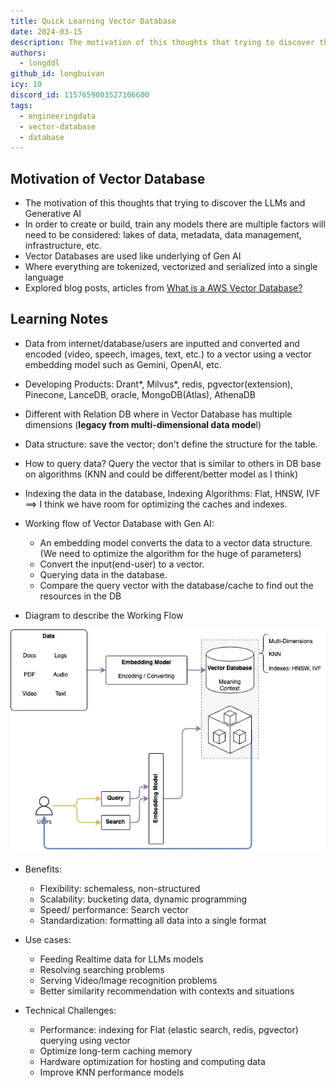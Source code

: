 ```yaml
---
title: Quick Learning Vector Database
date: 2024-03-15
description: The motivation of this thoughts that trying to discover the LLMs and Generative AI...
authors:
  - longddl
github_id: longbuivan
icy: 10
discord_id: 1157659003527106600
tags:
  - engineeringdata
  - vector-database
  - database
---
```


## Motivation of Vector Database

- The motivation of this thoughts that trying to discover the LLMs and Generative AI
- In order to create or build, train any models there are multiple factors will need to be considered: lakes of data, metadata, data management, infrastructure, etc.
- Vector Databases are used like underlying of Gen AI
- Where everything are tokenized, vectorized and serialized into a single language
- Explored blog posts, articles from [What is a AWS Vector Database?](https://aws.amazon.com/what-is/vector-databases/)

## Learning Notes

- Data from internet/database/users are inputted and converted and encoded (video, speech, images, text, etc.) to a vector using a vector embedding model such as Gemini, OpenAI, etc.
- Developing Products: Drant*, Milvus*, redis, pgvector(extension), Pinecone, LanceDB, oracle, MongoDB(Atlas), AthenaDB
- Different with Relation DB where in Vector Database has multiple dimensions (**legacy from multi-dimensional data mode**l)
- Data structure: save the vector; don't define the structure for the table.
- How to query data? Query the vector that is similar to others in DB base on algorithms (KNN and could be different/better model as I think)
- Indexing the data in the database, Indexing Algorithms: Flat, HNSW, IVF ==> I think we have room for optimizing the caches and indexes.

- Working flow of Vector Database with Gen AI:

  - An embedding model converts the data to a vector data structure. (We need to optimize the algorithm for the huge of parameters)
  - Convert the input(end-user) to a vector.
  - Querying data in the database.
  - Compare the query vector with the database/cache to find out the resources in the DB

- Diagram to describe the Working Flow

![](assets/quick-learning-vector-database_ab8dc870fb19553f7616442fe4e9e6c5_md5.webp)

- Benefits:

  - Flexibility: schemaless, non-structured
  - Scalability: bucketing data, dynamic programming
  - Speed/ performance: Search vector
  - Standardization: formatting all data into a single format

- Use cases:

  - Feeding Realtime data for LLMs models
  - Resolving searching problems
  - Serving Video/Image recognition problems
  - Better similarity recommendation with contexts and situations

- Technical Challenges:
  - Performance: indexing for Flat (elastic search, redis, pgvector) querying using vector
  - Optimize long-term caching memory
  - Hardware optimization for hosting and computing data
  - Improve KNN performance models
